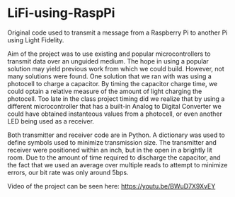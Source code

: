 # LiFi-using-RaspPi
Original code used to transmit a message from a Raspberry Pi to another Pi using Light Fidelity.

Aim of the project was to use existing and popular microcontrollers to transmit data over an unguided medium. The hope in using a popular solution may yield previous work from which we could build. However, not many solutions were found. One solution that we ran with was using a photocell to charge a capacitor. By timing the capacitor charge time, we could optain a relative measure of the amount of light charging the photocell. Too late in the class project timing did we realize that by using a different microcontroller that has a built-in Analog to Digital Converter we could have obtained instanteous values from a photocell, or even another LED being used as a receiver.

Both transmitter and receiver code are in Python. A dictionary was used to define symbols used to minimize transmission size. The transmitter and receiver were positioned within an inch, but in the open in a brightly lit room. Due to the amount of time required to discharge the capacitor, and the fact that we used an average over multiple reads to attempt to minimize errors, our bit rate was only around 5bps.

Video of the project can be seen here: https://youtu.be/BWuD7X9XvEY

